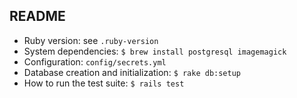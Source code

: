 ## README

- Ruby version: see `.ruby-version`
- System dependencies: `$ brew install postgresql imagemagick`
- Configuration: `config/secrets.yml`
- Database creation and initialization: `$ rake db:setup`
- How to run the test suite: `$ rails test`
